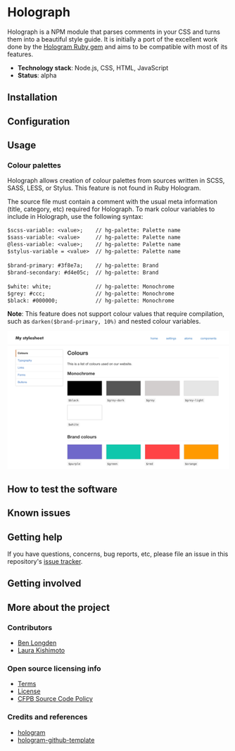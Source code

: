 # Holograph

Holograph is a NPM module that parses comments in your CSS and turns them into a beautiful style guide. It is initially a port of the excellent work done by the [Hologram Ruby gem](https://trulia.github.io/hologram/) and aims to be compatible with most of its features.

  - **Technology stack**: Node.js, CSS, HTML, JavaScript
  - **Status**: alpha

## Installation

## Configuration

## Usage

### Colour palettes

Holograph allows creation of colour palettes from sources written in SCSS, SASS, LESS, or Stylus. This feature is not found in Ruby Hologram.

The source file must contain a comment with the usual meta information (title, category, etc) required for Holograph. To mark colour variables to include in Holograph, use the following syntax:

    $scss-variable: <value>;    // hg-palette: Palette name
    $sass-variable: <value>     // hg-palette: Palette name
    @less-variable: <value>;    // hg-palette: Palette name
    $stylus-variable = <value>  // hg-palette: Palette name

    $brand-primary: #3f8e7a;    // hg-palette: Brand
    $brand-secondary: #d4e05c;  // hg-palette: Brand

    $white: white;              // hg-palette: Monochrome
    $grey: #ccc;                // hg-palette: Monochrome
    $black: #000000;            // hg-palette: Monochrome

**Note**: This feature does not support colour values that require compilation, such as `darken($brand-primary, 10%)` and nested colour variables.

![colour palettes](docs/example-palettes.png?raw=true)

## How to test the software

## Known issues

## Getting help

If you have questions, concerns, bug reports, etc, please file an issue in this repository's [issue tracker](https://github.com/blongden/holograph/issues).

## Getting involved

## More about the project

### Contributors
* [Ben Longden](https://twitter.com/blongden)
* [Laura Kishimoto](https://twitter.com/chicgeek)

### Open source licensing info
* [Terms](TERMS.md)
* [License](LICENSE)
* [CFPB Source Code Policy](https://github.com/cfpb/source-code-policy/)

### Credits and references

* [hologram](https://trulia.github.io/hologram/)
* [hologram-github-template](https://github.com/wearecube/hologram-github-theme)
